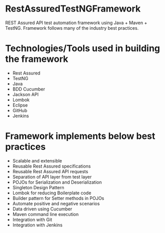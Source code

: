 # RestAssuredTestNGFramework
REST Assured API test automation framework using Java + Maven + TestNG.
Framework follows many of the industry best practices.


Technologies/Tools used in building the framework
=================================================
- Rest Assured
- TestNG
- Java
- BDD Cucumber
- Jackson API
- Lombok
- Eclipse
- GitHub
- Jenkins

Framework implements below best practices
=========================================
- Scalable and extensible
- Reusable Rest Assured specifications
- Reusable Rest Assured API requests
- Separation of API layer from test layer
- POJOs for Serialization and Deserialization
- Singleton Design Pattern
- Lombok for reducing Boilerplate code
- Builder pattern for Setter methods in POJOs
- Automate positive and negative scenarios
- Data driven using Cucumber
- Maven command line execution
- Integration with Git
- Integration with Jenkins
